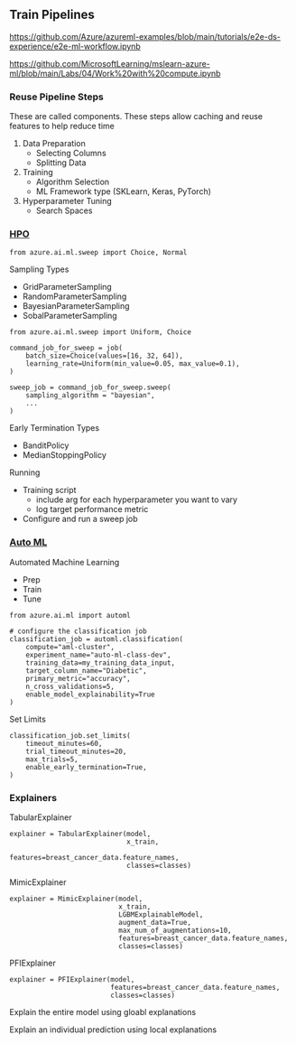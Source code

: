 ## Train Pipelines

https://github.com/Azure/azureml-examples/blob/main/tutorials/e2e-ds-experience/e2e-ml-workflow.ipynb

https://github.com/MicrosoftLearning/mslearn-azure-ml/blob/main/Labs/04/Work%20with%20compute.ipynb

### Reuse Pipeline Steps

These are called components. These steps allow caching and reuse features to help reduce time

1. Data Preparation
    - Selecting Columns
    - Splitting Data
2. Training
    - Algorithm Selection
    - ML Framework type (SKLearn, Keras, PyTorch)
3. Hyperparameter Tuning
    - Search Spaces

### [HPO](https://learn.microsoft.com/en-us/azure/machine-learning/how-to-tune-hyperparameters?view=azureml-api-2)

```from azure.ai.ml.sweep import Choice, Normal```

Sampling Types
- GridParameterSampling 
- RandomParameterSampling
- BayesianParameterSampling
- SobalParameterSampling

```
from azure.ai.ml.sweep import Uniform, Choice

command_job_for_sweep = job(
    batch_size=Choice(values=[16, 32, 64]),    
    learning_rate=Uniform(min_value=0.05, max_value=0.1),
)

sweep_job = command_job_for_sweep.sweep(
    sampling_algorithm = "bayesian",
    ...
)
```

Early Termination Types
- BanditPolicy
- MedianStoppingPolicy

Running
- Training script
    - include arg for each hyperparameter you want to vary
    - log target performance metric
- Configure and run a sweep job

### [Auto ML](https://learn.microsoft.com/en-us/azure/machine-learning/concept-automated-ml?view=azureml-api-2)

Automated Machine Learning 
- Prep
- Train
- Tune

```
from azure.ai.ml import automl

# configure the classification job
classification_job = automl.classification(
    compute="aml-cluster",
    experiment_name="auto-ml-class-dev",
    training_data=my_training_data_input,
    target_column_name="Diabetic",
    primary_metric="accuracy",
    n_cross_validations=5,
    enable_model_explainability=True
)
```

Set Limits

```
classification_job.set_limits(
    timeout_minutes=60, 
    trial_timeout_minutes=20, 
    max_trials=5,
    enable_early_termination=True,
)
```

### Explainers

TabularExplainer
```
explainer = TabularExplainer(model, 
                             x_train, 
                             features=breast_cancer_data.feature_names, 
                             classes=classes)
```

MimicExplainer
```
explainer = MimicExplainer(model, 
                           x_train, 
                           LGBMExplainableModel, 
                           augment_data=True, 
                           max_num_of_augmentations=10, 
                           features=breast_cancer_data.feature_names, 
                           classes=classes)
```

PFIExplainer

```
explainer = PFIExplainer(model,
                         features=breast_cancer_data.feature_names, 
                         classes=classes)
```

Explain the entire model using gloabl explanations

Explain an individual prediction using local explanations
